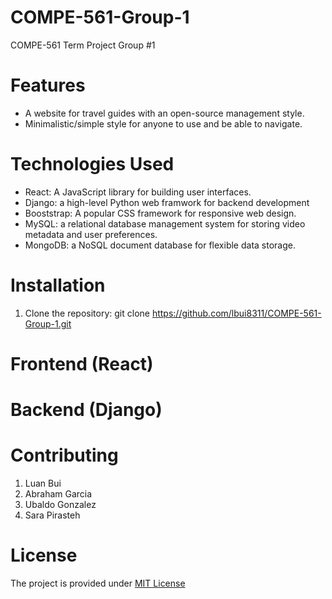 # COMPE-561-Group-1
COMPE-561 Term Project Group #1

# Features
- A website for travel guides with an open-source management style.
- Minimalistic/simple style for anyone to use and be able to navigate.

# Technologies Used

- React: A JavaScript library for building user interfaces.
- Django: a high-level Python web framwork for backend development
- Booststrap: A popular CSS framework for responsive web design.
- MySQL: a relational database management system for storing video metadata and user preferences.
- MongoDB: a NoSQL document database for flexible data storage.

# Installation

1. Clone the repository:
git clone https://github.com/lbui8311/COMPE-561-Group-1.git

# Frontend (React)

# Backend (Django)

# Contributing

1. Luan Bui 
2. Abraham Garcia
3. Ubaldo Gonzalez
4. Sara Pirasteh

# License

The project is provided under [MIT License](LICENSE)
